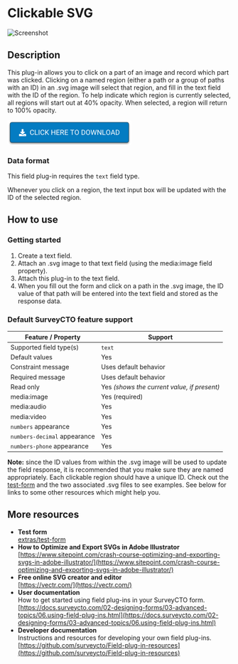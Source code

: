 # Clickable SVG

![Screenshot](extras/clickable-svg.jpg)

## Description

This plug-in allows you to click on a part of an image and record which part was clicked. Clicking on a named region (either a path or a group of paths with an ID) in an .svg image will select that region, and fill in the text field with the ID of the region. To help indicate which region is currently selected, all regions will start out at 40% opacity. When selected, a region will return to 100% opacity.

[![Download now](extras/download-button.png)](https://github.com/surveycto/clickable-svg/raw/master/clickable-svg.fieldplugin.zip)

### Data format

This field plug-in requires the `text` field type.

Whenever you click on a region, the text input box will be updated with the ID of the selected region.

## How to use

### Getting started

1. Create a text field.
1. Attach an .svg image to that text field (using the media:image field property).
1. Attach this plug-in to the text field.
1. When you fill out the form and click on a path in the .svg image, the ID value of that path will be entered into the text field and stored as the response data.

### Default SurveyCTO feature support

| Feature / Property | Support |
| --- | --- |
| Supported field type(s) | `text`|
| Default values | Yes |
| Constraint message | Uses default behavior |
| Required message | Uses default behavior |
| Read only | Yes *(shows the current value, if present)* |
| media:image | Yes (required) |
| media:audio | Yes |
| media:video | Yes |
| `numbers` appearance | Yes |
| `numbers-decimal` appearance | Yes |
| `numbers-phone` appearance | Yes |

**Note:** since the ID values from within the .svg image will be used to update the field response, it is recommended that you make sure they are named appropriately. Each clickable region should have a unique ID. Check out the [test-form](extras/test-form) and the two associated .svg files to see examples. See below for links to some other resources which might help you.

## More resources

* **Test form**  
[extras/test-form](extras/test-form)
* **How to Optimize and Export SVGs in Adobe Illustrator**  
[https://www.sitepoint.com/crash-course-optimizing-and-exporting-svgs-in-adobe-illustrator/](https://www.sitepoint.com/crash-course-optimizing-and-exporting-svgs-in-adobe-illustrator/)
* **Free online SVG creator and editor**  
[https://vectr.com/](https://vectr.com/)
* **User documentation**  
How to get started using field plug-ins in your SurveyCTO form.  
[https://docs.surveycto.com/02-designing-forms/03-advanced-topics/06.using-field-plug-ins.html](https://docs.surveycto.com/02-designing-forms/03-advanced-topics/06.using-field-plug-ins.html)
* **Developer documentation**  
Instructions and resources for developing your own field plug-ins.  
[https://github.com/surveycto/Field-plug-in-resources](https://github.com/surveycto/Field-plug-in-resources)
